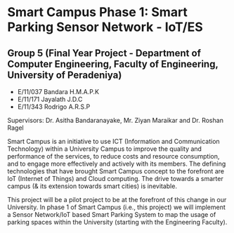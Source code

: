 # Smart Campus Phase 1: Smart Parking Sensor Network - IoT/ES

## Group 5 (Final Year Project - Department of Computer Engineering, Faculty of Engineering, University of Peradeniya)


- E/11/037 Bandara H.M.A.P.K
- E/11/171 Jayalath J.D.C
- E/11/343 Rodrigo A.R.S.P


Supervisors: Dr. Asitha Bandaranayake, Mr. Ziyan Maraikar and Dr. Roshan Ragel


Smart Campus is an initiative to use ICT (Information and Communication Technology) within a University Campus to improve the quality and performance of the services, to reduce costs and resource consumption, and to engage more effectively and actively with its members. The defining technologies that have brought Smart Campus concept to the forefront are IoT (Internet of Things) and Cloud computing. The drive towards a smarter campus (& its extension towards smart cities) is inevitable. 


This project will be a pilot project to be at the forefront of this change in our University. In phase 1 of Smart Campus (i.e., this project) we will implement a Sensor Network/IoT based Smart Parking System to map the usage of parking spaces within the University (starting with the Engineering Faculty). 
